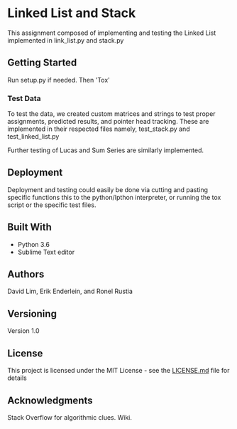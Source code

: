 # Linked List and Stack

This assignment composed of implementing and testing the Linked List implemented in link_list.py and stack.py

## Getting Started

Run setup.py if needed. Then 'Tox'

### Test Data

To test the data, we created custom matrices and strings to test proper assignments, predicted results, and pointer head tracking. These are implemented in their respected files namely, test_stack.py and test_linked_list.py

Further testing of Lucas and Sum Series are similarly implemented.

## Deployment

Deployment and testing could easily be done via cutting and pasting specific functions this to the python/Ipthon interpreter, or running the tox script or the specific test files.

## Built With

* Python 3.6
* Sublime Text editor

## Authors

David Lim, Erik Enderlein, and Ronel Rustia

## Versioning

Version 1.0

## License

This project is licensed under the MIT License - see the [LICENSE.md](LICENSE.md) file for details

## Acknowledgments

Stack Overflow for algorithmic clues.
Wiki.